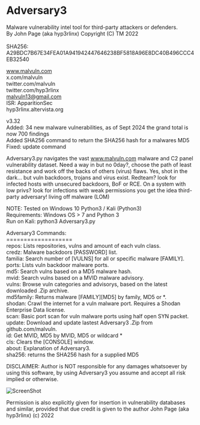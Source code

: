 # Adversary3 


Malware vulnerability intel tool for third-party attackers or defenders. <br />
By John Page (aka hyp3rlinx) Copyright (C) TM 2022 <br /><br />
SHA256: A29BDC7B67E34FEA01A941942447646238BF5818A96E8DC40B496CCC4EB32540 <br />

www.malvuln.com <br />
x.com/malvuln <br />
twitter.com/malvuln <br />
twitter.com/hyp3rlinx <br />
malvuln13@gmail.com <br />
ISR: ApparitionSec <br />
hyp3rlinx.altervista.org <br />

v3.32 <br />
Added: 34 new malware vulnerabilities, as of Sept 2024 the grand total is now 700 findings <br />
Added SHA256 command to return the SHA256 hash for a malwares MD5 <br />
Fixed: update command

Adversary3.py navigates the vast www.malvuln.com malware and C2 panel vulnerability dataset.
Need a way in but no 0day?, choose the path of least resistance and
work off the backs of others (virus) flaws.
Yes, shot in the dark... but vuln backdoors, trojans and virus exist.
Redteam? look for infected hosts with unsecured backdoors, BoF or RCE.
On a system with low privs? look for infections with weak permissions
you get the idea third-party adversary! living off malware (LOM)

NOTE: Tested on Windows 10 Python3 / Kali (Python3) <br />
Requirements: Windows OS > 7 and Python 3 <br />
Run on Kali: python3 Adversary3.py <br />

Adversary3 Commands: <br />
=================== <br />
repos: Lists repositories, vulns and amount of each vuln class.<br />
credz: Malware backdoors [PASSWORD] list.<br />
familia: Search number of [VULNS] for all or specific malware [FAMILY].<br />
ports: Lists vuln backdoor malware ports.<br />
md5: Search vulns based on a MD5 malware hash.<br />
mvid: Search vulns based on a MVID malware advisory.<br />
vulns: Browse vuln categories and advisorys, based on the latest downloaded .Zip archive.<br />
md5family: Returns malware [FAMILY][MD5] by family, MD5 or *.<br />
shodan: Crawl the internet for a vuln malware port. Requires a Shodan Enterprise Data license.<br />
scan: Basic port scan for vuln malware ports using half open SYN packet.<br />
update: Download and update lastest Adversary3 .Zip from github.com/malvuln.<br />
id: Get MVID, MD5 by MVID, MD5 or wildcard *<br />
cls: Clears the [CONSOLE] window.<br />
about: Explanation of Adversary3.<br />
sha256: returns the SHA256 hash for a supplied MD5 <br />

DISCLAIMER:
Author is NOT responsible for any damages whatsoever by using this software,
by using Adversary3 you assume and accept all risk implied or otherwise.

![ScreenShot](Adversary3_1.JPG)

Permission is also explicitly given for insertion in vulnerability databases and similar,
provided that due credit is given to the author John Page (aka hyp3rlinx) (c) 2022
